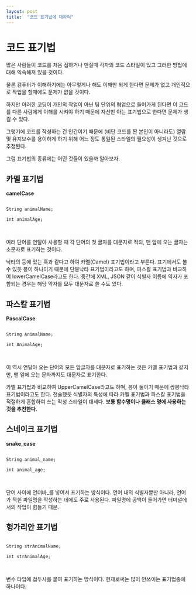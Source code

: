 ```yaml
---
layout: post
title:  "코드 표기법에 대하여"
---
```


코드 표기법
===========
많은 사람들이 코드를 처음 접하거나 만질때 각자의 코드 스타일이 있고 그러한 방법에 대해 익숙해져 있을 것이다.

물론 컴퓨터가 이해하기에는 아무렇게나 해도 이해만 되게 한다면 문제가 없고 개인적으로 작업을 할때에도 문제가 없을 것이다.

하지만 이러한 코딩이 개인의 작업이 아닌 팀 단위의 협업으로 들어가게 된다면 이 코드를 다른 사람에게 이해를 시켜야 하기 때문에 자신만 아는 표기법으로 한다면 문제가 생길 수 있다. 

그렇기에 코드를 작성하는 건 인간이기 때문에 (비단 코드를 짠 본인이 아니라도) 열람 및 유지보수를 용이하게 하기 위해 어느 정도 통일된 스타일의 필요성이 생겨난 것으로 추정된다.

그럼 표기법의 종류에는 어떤 것들이 있을까 알아보자.

카멜 표기법
-----------

__camelCase__

<pre>
<code>
String animalName;

int animalAge;

</code>
</pre>
여러 단어를 연달아 사용할 때 각 단어의 첫 글자를 대문자로 적되, 맨 앞에 오는 글자는 소문자로 표기하는 것이다.

낙타의 등에 있는 혹과 같다고 하여 카멜(Camel) 표기법이라고 부른다. 표기에서도 볼 수 있듯 봉이 하나이기 때문에 단봉낙타 표기법이라고도 하며, 파스칼 표기법과 비교하여 lowerCamelCase라고도 한다. 중간에 XML, JSON 같이 식별자 이름에 약자가 포함되는 경우는 해당 약자를 모두 대문자로 쓸 수도 있다.

파스칼 표기법
-------------
__PascalCase__

<pre>
<code>
String AnimalName;

int AnimalAge;

</code>
</pre>
이 역시 연달아 오는 단어의 모든 앞글자를 대문자로 표기하는 것은 카멜 표기법과 같지만, 맨 앞에 오는 문자까지도 대문자로 표기한다.

카멜 표기법과 비교하여 UpperCamelCase라고도 하며, 봉이 둘이기 때문에 쌍봉낙타 표기법이라고도 한다. 전술했듯 식별자의 특성에 따라 카멜 표기법과 파스칼 표기법을 적절하게 혼합하여 쓰는 작성 스타일이 대세다. **보통 함수명이나 클래스 명에 사용하는 것을 추천한다.**

스네이크 표기법
---------------
__snake_case__

<pre>
<code>
String animal_name;

int animal_age;

</code>
</pre>

단어 사이에 언더바_를 넣어서 표기하는 방식이다. 언어 내의 식별자뿐만 아니라, 언어가 적힌 파일명을 작성하는 데에도 주로 사용된다. 파일명에 공백이 들어가면 터미널에서의 작업이 힘들기 때문.

헝가리안 표기법
---------------

<pre>
<code>
String strAnimalName;

int strAnimalAge;

</code>
</pre>
변수 타입에 접두사를 붙여 표기하는 방식이다. 
현재로써는 많이 안쓰이는 표기법중에 하나이다.

